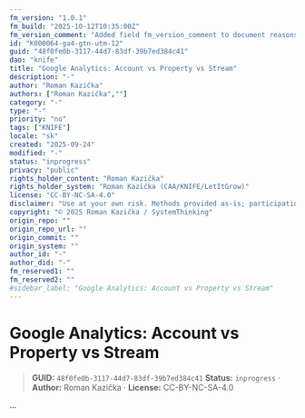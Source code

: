 ```yaml
---
fm_version: "1.0.1"
fm_build: "2025-10-12T10:35:00Z"
fm_version_comment: "Added field fm_version_comment to document reasons for FM updates"
id: "K000064-ga4-gtn-utm-12"
guid: "48f0fe0b-3117-44d7-83df-39b7ed384c41"
dao: "knife"
title: "Google Analytics: Account vs Property vs Stream"
description: "-"
author: "Roman Kazička"
authors: ["Roman Kazička",""]
category: "-"
type: "-"
priority: "no"
tags: ["KNIFE"]
locale: "sk"
created: "2025-09-24"
modified: "-"
status: "inprogress"
privacy: "public"
rights_holder_content: "Roman Kazička"
rights_holder_system: "Roman Kazička (CAA/KNIFE/LetItGrow)"
license: "CC-BY-NC-SA-4.0"
disclaimer: "Use at your own risk. Methods provided as-is; participation is voluntary and context-aware."
copyright: "© 2025 Roman Kazička / SystemThinking"
origin_repo: ""
origin_repo_url: ""
origin_commit: ""
origin_system: ""
author_id: "-"
author_did: "-"
fm_reserved1: ""
fm_reserved2: ""
#sidebar_label: "Google Analytics: Account vs Property vs Stream"
---
```

# Google Analytics: Account vs Property vs Stream

<!-- fm-visible: start -->
> **GUID:** `48f0fe0b-3117-44d7-83df-39b7ed384c41`
> **Status:** `inprogress` · **Author:** Roman Kazička · **License:** CC-BY-NC-SA-4.0
<!-- fm-visible: end -->

...

